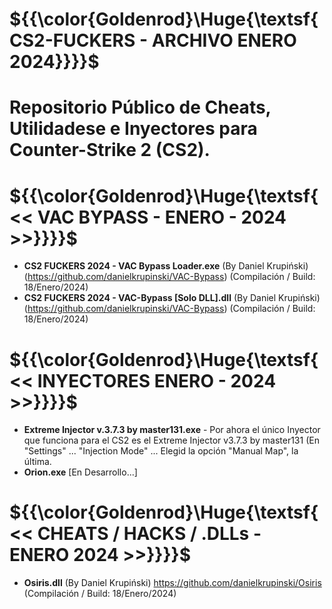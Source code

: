 # ${{\color{Goldenrod}\Huge{\textsf{CS2-FUCKERS - ARCHIVO ENERO 2024}}}}\$ 
# Repositorio Público de Cheats, Utilidadese e Inyectores para Counter-Strike 2 (CS2).

# ${{\color{Goldenrod}\Huge{\textsf{<< VAC BYPASS - ENERO - 2024 >>}}}}\$
- **CS2 FUCKERS 2024 - VAC Bypass Loader.exe** (By Daniel Krupiński) (https://github.com/danielkrupinski/VAC-Bypass) (Compilación / Build: 18/Enero/2024)
- **CS2 FUCKERS 2024 - VAC-Bypass [Solo DLL].dll** (By Daniel Krupiński) (https://github.com/danielkrupinski/VAC-Bypass) (Compilación / Build: 18/Enero/2024)

# ${{\color{Goldenrod}\Huge{\textsf{<< INYECTORES ENERO - 2024 >>}}}}\$ 
- **Extreme Injector v.3.7.3 by master131.exe** - Por ahora el único Inyector que funciona para el CS2 es el Extreme Injector v3.7.3 by master131 (En "Settings" ... "Injection Mode" ... Elegid la opción "Manual Map", la última.
- **Orion.exe** [En Desarrollo...]
 
# ${{\color{Goldenrod}\Huge{\textsf{<< CHEATS / HACKS / .DLLs - ENERO 2024 >>}}}}\$ 
- **Osiris.dll** (By Daniel Krupiński) https://github.com/danielkrupinski/Osiris (Compilación / Build: 18/Enero/2024)

